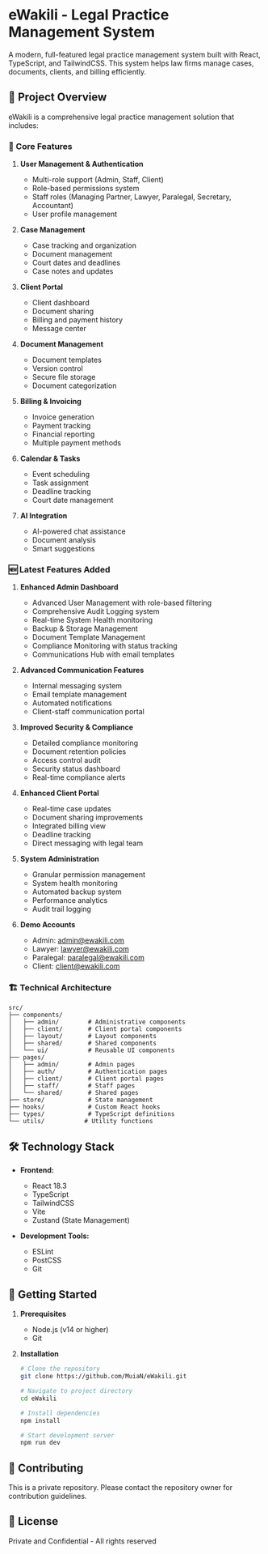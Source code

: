 # eWakili - Legal Practice Management System

A modern, full-featured legal practice management system built with React, TypeScript, and TailwindCSS. This system helps law firms manage cases, documents, clients, and billing efficiently.

## 🚀 Project Overview

eWakili is a comprehensive legal practice management solution that includes:

### 🔑 Core Features

1. **User Management & Authentication**
   - Multi-role support (Admin, Staff, Client)
   - Role-based permissions system
   - Staff roles (Managing Partner, Lawyer, Paralegal, Secretary, Accountant)
   - User profile management

2. **Case Management**
   - Case tracking and organization
   - Document management
   - Court dates and deadlines
   - Case notes and updates

3. **Client Portal**
   - Client dashboard
   - Document sharing
   - Billing and payment history
   - Message center

4. **Document Management**
   - Document templates
   - Version control
   - Secure file storage
   - Document categorization

5. **Billing & Invoicing**
   - Invoice generation
   - Payment tracking
   - Financial reporting
   - Multiple payment methods

6. **Calendar & Tasks**
   - Event scheduling
   - Task assignment
   - Deadline tracking
   - Court date management

7. **AI Integration**
   - AI-powered chat assistance
   - Document analysis
   - Smart suggestions

### 🆕 Latest Features Added

1. **Enhanced Admin Dashboard**
   - Advanced User Management with role-based filtering
   - Comprehensive Audit Logging system
   - Real-time System Health monitoring
   - Backup & Storage Management
   - Document Template Management
   - Compliance Monitoring with status tracking
   - Communications Hub with email templates

2. **Advanced Communication Features**
   - Internal messaging system
   - Email template management
   - Automated notifications
   - Client-staff communication portal

3. **Improved Security & Compliance**
   - Detailed compliance monitoring
   - Document retention policies
   - Access control audit
   - Security status dashboard
   - Real-time compliance alerts

4. **Enhanced Client Portal**
   - Real-time case updates
   - Document sharing improvements
   - Integrated billing view
   - Deadline tracking
   - Direct messaging with legal team

5. **System Administration**
   - Granular permission management
   - System health monitoring
   - Automated backup system
   - Performance analytics
   - Audit trail logging

6. **Demo Accounts**
   - Admin: admin@ewakili.com
   - Lawyer: lawyer@ewakili.com
   - Paralegal: paralegal@ewakili.com
   - Client: client@ewakili.com

### 🏗️ Technical Architecture

```
src/
├── components/
│   ├── admin/        # Administrative components
│   ├── client/       # Client portal components
│   ├── layout/       # Layout components
│   ├── shared/       # Shared components
│   └── ui/           # Reusable UI components
├── pages/
│   ├── admin/        # Admin pages
│   ├── auth/         # Authentication pages
│   ├── client/       # Client portal pages
│   ├── staff/        # Staff pages
│   └── shared/       # Shared pages
├── store/            # State management
├── hooks/            # Custom React hooks
├── types/            # TypeScript definitions
└── utils/           # Utility functions
```

## 🛠️ Technology Stack

- **Frontend:**
  - React 18.3
  - TypeScript
  - TailwindCSS
  - Vite
  - Zustand (State Management)

- **Development Tools:**
  - ESLint
  - PostCSS
  - Git

## 🚀 Getting Started

1. **Prerequisites**
   - Node.js (v14 or higher)
   - Git

2. **Installation**
   ```bash
   # Clone the repository
   git clone https://github.com/MuiaN/eWakili.git

   # Navigate to project directory
   cd eWakili

   # Install dependencies
   npm install

   # Start development server
   npm run dev
   ```

## 👥 Contributing

This is a private repository. Please contact the repository owner for contribution guidelines.

## 📄 License

Private and Confidential - All rights reserved